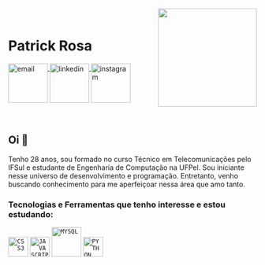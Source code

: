 <img align="right" width="200px" style="margin-top:-20px" src="https://user-images.githubusercontent.com/91095083/208327733-af39bbfa-1adf-4ffb-874e-5572011e582a.png">


<div dsplay="inline-block">
 
 <h1 align="left">Patrick Rosa</h1>
 
 <a href="mailto:patrickrosa637@gmail.com">
    <img width="80px" src="https://user-images.githubusercontent.com/91095083/208329790-8a1cb8bc-98e7-467c-acd9-d31fa4326ba9.png" alt="email" style="vertical-align:top;">
 </a>
 <a href="https://www.linkedin.com/in/patrickrosas/">
    <img width="80px" src="https://user-images.githubusercontent.com/91095083/208329250-301cf94f-b3f4-4caf-8d32-1e2de7b8550f.png" alt="linkedin" style="vertical-align:top;">
 </a>
 <a href="https://www.instagram.com/dev.novato/">
    <img align="rigth" width="80px" src="https://user-images.githubusercontent.com/91095083/208329251-b33e5c46-8925-4d80-991f-6101ec5a9a75.png" alt="instagram" style="vertical-align:top;">
  </a>
</div>
</br>
</br>

## Oi 👋

Tenho 28 anos, sou formado no curso Técnico em Telecomunicações pelo IFSul e estudante de Engenharia de Computação na UFPel. Sou iniciante nesse universo de desenvolvimento e programação. Entretanto, venho buscando conhecimento para me aperfeiçoar nessa área que amo tanto.

###  Tecnologias e Ferramentas que tenho interesse e estou estudando: 
<code><img width="40px" src="https://user-images.githubusercontent.com/91095083/208446559-f2e29653-c012-44f2-9664-194d4e1ad8ef.png" title = "CSS3"/></code>
<code><img width="40px" src="https://user-images.githubusercontent.com/91095083/208446556-f5f01e1e-f7b0-4028-a116-635cbe8f80c5.png" title = "JAVASCRIPT"/></code>
<code><img width="60px" src="https://user-images.githubusercontent.com/91095083/208446546-62e403db-f6c6-4da9-b01f-82dc78a035e0.png" title = "MYSQL"/></code>
<code><img width="40px" src="https://user-images.githubusercontent.com/91095083/208446554-00517c5b-f1b0-4674-8f5e-756349e09c3e.png" title = "PYTHON"/></code>


